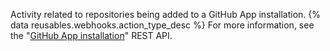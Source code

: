Activity related to repositories being added to a GitHub App installation. {% data reusables.webhooks.action_type_desc %} For more information, see the "[GitHub App installation](/rest/reference/apps)" REST API.
